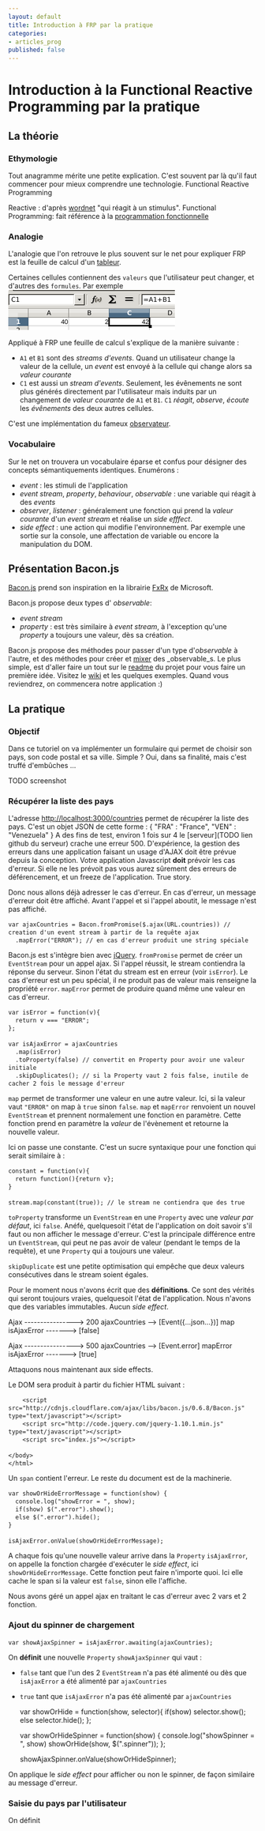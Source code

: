 ```yaml
---
layout: default
title: Introduction à FRP par la pratique
categories:
- articles_prog
published: false
---
```


# Introduction à la Functional Reactive Programming par la pratique


## La théorie


### Ethymologie

Tout anagramme mérite une petite explication. C'est souvent par là qu'il faut commencer pour mieux comprendre une technologie.
Functional Reactive Programming

Reactive : d'après [wordnet](http://wordnetweb.princeton.edu/perl/webwn?s=reactive) "qui réagit à un stimulus".
Functional Programming: fait référence à la [programmation fonctionnelle](http://fr.wikipedia.org/wiki/Programmation_fonctionnelle)


### Analogie

L'analogie que l'on retrouve le plus souvent sur le net pour expliquer FRP est la feuille de calcul d'un [tableur](http://www.libreoffice.org/features/calc/screenshot-of-calc-the-libreoffice-spreadsheet-program/).

Certaines cellules contiennent des `valeurs` que l'utilisateur peut changer, et d'autres des `formules`.
Par exemple ![alt une formule dans un tableur](/images/articles/frp/spreadsheet.png)

Appliqué à FRP une feuille de calcul s'explique de la manière suivante :

- `A1` et `B1` sont des _streams d'events_. Quand un utilisateur change la valeur de la cellule, un _event_ est envoyé à la cellule qui change alors sa _valeur courante_
- `C1` est aussi un _stream d'events_. Seulement, les évênements ne sont plus générés directement par l'utilisateur mais induits par un changement de _valeur courante_ de `A1` et `B1`.
`C1` _réagit_, _observe_, _écoute_ les _évênements_ des deux autres cellules.


C'est une implémentation du fameux [observateur](http://fr.wikipedia.org/wiki/Observateur_%28patron_de_conception%29).

### Vocabulaire

Sur le net on trouvera un vocabulaire éparse et confus pour désigner des concepts sémantiquements identiques. Enumérons :

- _event_ : les stimuli de l'application
- _event stream_, _property_, _behaviour_, _observable_ :  une variable qui réagit à des _events_
- _observer_, _listener_ : généralement une fonction qui prend la _valeur courante_ d'un _event stream_ et réalise un _side efffect_.
- _side effect_ : une action qui modifie l'environnement. Par exemple une sortie sur la console, une affectation de variable ou encore la manipulation du DOM.

## Présentation Bacon.js

[Bacon.js]() prend son inspiration en la librairie [FxRx]() de Microsoft.

Bacon.js propose deux types d' _observable_:

- _event stream_
- _property_ : est très similaire à _event stream_, à l'exception qu'une _property_ a toujours une valeur, dès sa création.

Bacon.js propose des méthodes pour passer d'un type d'_observable_ à l'autre, et des méthodes pour créer et [mixer]() des _observable_s.
Le plus simple, est d'aller faire un tout sur le [readme]() du projet pour vous faire un première idée. Visitez le [wiki]() et les quelques exemples.
Quand vous reviendrez, on commencera notre application :)

## La pratique

### Objectif

Dans ce tutoriel on va implémenter un formulaire qui permet de choisir son pays, son code postal et sa ville. Simple ? Oui, dans sa finalité, mais c'est truffé d'embûches ...

TODO screenshot

### Récupérer la liste des pays

L'adresse [http://localhost:3000/countries](http://localhost:3000/countries) permet de récupérer la liste des pays. C'est un objet JSON de cette forme :
    {
      "FRA" : "France",
      "VEN" : "Venezuela"
    }
A des fins de test, environ 1 fois sur 4 le [serveur](TODO lien github du serveur) crache une erreur 500. D'expérience, la gestion des erreurs dans une application faisant un usage d'AJAX doit être prévue depuis la conception.
Votre application Javascript **doit** prévoir les cas d'erreur. Si elle ne les prévoit pas vous aurez sûrement des erreurs de déférencement, et un freeze de l'application. True story.

Donc nous allons déjà adresser le cas d'erreur. En cas d'erreur, un message d'erreur doit être affiché. Avant l'appel et si l'appel aboutit, le message n'est pas affiché.


    var ajaxCountries = Bacon.fromPromise($.ajax(URL.countries)) // creation d'un event stream à partir de la requête ajax
      .mapError("ERROR"); // en cas d'erreur produit une string spéciale

Bacon.js est s'intègre bien avec [jQuery](http://www.jquery.com). `fromPromise` permet de créer un `EventStream` pour un appel ajax.
Si l'appel réussit, le stream contiendra la réponse du serveur. Sinon l'état du stream est en erreur (voir `isError`).
Le cas d'erreur est un peu spécial, il ne produit pas de valeur mais renseigne la propriété `error`. `mapError` permet de produire quand même une valeur
en cas d'erreur.

    var isError = function(v){
      return v === "ERROR";
    };

    var isAjaxError = ajaxCountries
      .map(isError)
      .toProperty(false) // convertit en Property pour avoir une valeur initiale
      .skipDuplicates(); // si la Property vaut 2 fois false, inutile de cacher 2 fois le message d'erreur

`map` permet de transformer une valeur en une autre valeur. Ici, si la valeur vaut `"ERROR"` on map à `true` sinon `false`.
`map` et `mapError` renvoient un nouvel `EventStream` et prennent normalement une fonction en paramètre. Cette fonction prend en
paramètre la _valeur_ de l'évènement et retourne la nouvelle valeur.

Ici on passe une constante. C'est un sucre syntaxique pour une fonction qui serait similaire à :

    constant = function(v){
      return function(){return v};
    }

    stream.map(constant(true)); // le stream ne contiendra que des true

`toProperty` transforme un `EventStream` en une `Property` avec une _valeur par défaut_, ici `false`.
Anéfé, quelquesoit l'état de l'application on doit savoir s'il faut ou non afficher le message d'erreur.
C'est la principale différence entre un `EventStream`, qui peut ne pas avoir de valeur (pendant le temps de la requête),
et une `Property` qui a toujours une valeur.

`skipDuplicate` est une petite optimisation qui empêche que deux valeurs consécutives dans le stream soient égales.

Pour le moment nous n'avons écrit que des **définitions**. Ce sont des vérités qui seront toujours vraies, quelquesoit l'état de l'application.
Nous n'avons que des variables immutables. Aucun _side effect_.

Ajax ----------------> 200
ajaxCountries --> [Event({...json...})]
                       map
isAjaxError -------> [false]


Ajax ----------------> 500
ajaxCountries --> [Event.error]
                     mapError
isAjaxError -------> [true]

Attaquons nous maintenant aux side effects.

Le DOM sera produit à partir du fichier HTML suivant :
    <!DOCTYPE HTML>
    <html>
    <meta charset="UTF-8">
        <head>
            <link rel="stylesheet" href="index.css" media="all">
        </head>
    <body>
        <span class="error"></span>

        <script src="http://cdnjs.cloudflare.com/ajax/libs/bacon.js/0.6.8/Bacon.js" type="text/javascript"></script>
        <script src="http://code.jquery.com/jquery-1.10.1.min.js" type="text/javascript"></script>
        <script src="index.js"></script>

    </body>
    </html>

Un `span` contient l'erreur. Le reste du document est de la machinerie.

    var showOrHideErrorMessage = function(show) {
      console.log("showError = ", show);
      if(show) $(".error").show();
      else $(".error").hide();
    }

    isAjaxError.onValue(showOrHideErrorMessage);

A chaque fois qu'une nouvelle valeur arrive dans la `Property` `isAjaxError`, on appelle la fonction chargée d'exécuter le _side effect_, ici `showOrHideErrorMessage`.
Cette fonction peut faire n'importe quoi. Ici elle cache le span si la valeur est `false`, sinon elle l'affiche.

Nous avons géré un appel ajax en traitant le cas d'erreur avec 2 vars et 2 fonction.

### Ajout du spinner de chargement

    var showAjaxSpinner = isAjaxError.awaiting(ajaxCountries);

On **définit** une nouvelle `Property` `showAjaxSpinner` qui vaut :

- `false` tant que l'un des 2 `EventStream` n'a pas été alimenté ou dès que `isAjaxError` a été alimenté par `ajaxCountries`
- `true` tant que `isAjaxError` n'a pas été alimenté par `ajaxCountries`

    var showOrHide = function(show, selector){
      if(show) selector.show();
      else selector.hide();
    };

    var showOrHideSpinner = function(show) {
      console.log("showSpinner = ", show)
      showOrHide(show, $(".spinner"));
    };

    showAjaxSpinner.onValue(showOrHideSpinner);

On applique le _side effect_ pour afficher ou non le spinner, de façon similaire au message d'erreur.

### Saisie du pays par l'utilisateur

On définit
